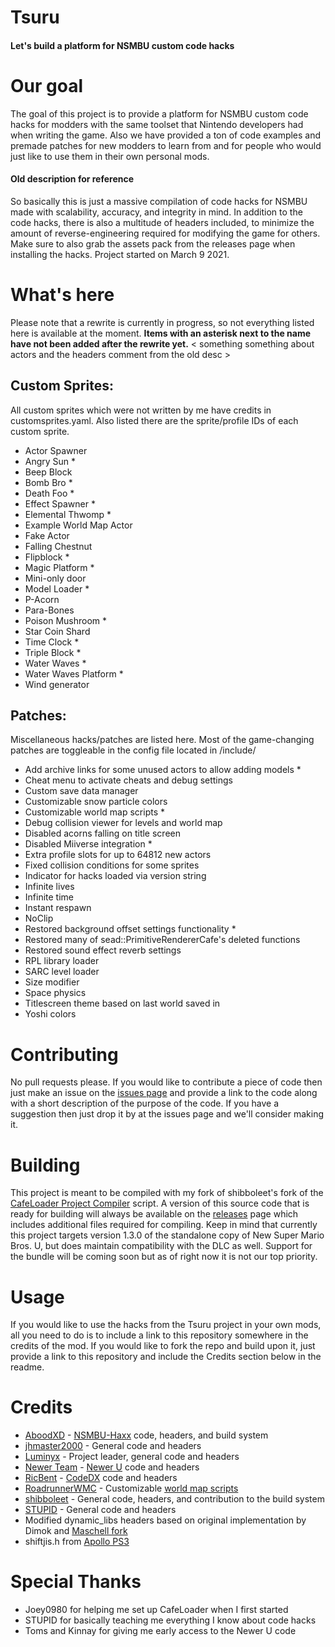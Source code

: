 # Tsuru

#### Let's build a platform for NSMBU custom code hacks

# Our goal
The goal of this project is to provide a platform for NSMBU custom code hacks for modders with the same toolset that Nintendo developers had when writing the game. Also we have provided a ton of code examples and premade patches for new modders to learn from and for people who would just like to use them in their own personal mods.

#### Old description for reference
So basically this is just a massive compilation of code hacks for NSMBU made with scalability, accuracy, and integrity in mind. In addition to the code hacks, there is also a multitude of headers included, to minimize the amount of reverse-engineering required for modifying the game for others. Make sure to also grab the assets pack from the releases page when installing the hacks.
Project started on March 9 2021.

# What's here
Please note that a rewrite is currently in progress, so not everything listed here is available at the moment. **Items with an asterisk next to the name have not been added after the rewrite yet.**
< something something about actors and the headers comment from the old desc >

## Custom Sprites:
All custom sprites which were not written by me have credits in customsprites.yaml. Also listed there are the sprite/profile IDs of each custom sprite.

* Actor Spawner
* Angry Sun *
* Beep Block
* Bomb Bro *
* Death Foo *
* Effect Spawner *
* Elemental Thwomp *
* Example World Map Actor
* Fake Actor
* Falling Chestnut
* Flipblock *
* Magic Platform *
* Mini-only door
* Model Loader *
* P-Acorn
* Para-Bones
* Poison Mushroom *
* Star Coin Shard
* Time Clock *
* Triple Block *
* Water Waves *
* Water Waves Platform *
* Wind generator

## Patches:
Miscellaneous hacks/patches are listed here. Most of the game-changing patches are toggleable in the config file located in /include/
* Add archive links for some unused actors to allow adding models *
* Cheat menu to activate cheats and debug settings
* Custom save data manager
* Customizable snow particle colors
* Customizable world map scripts *
* Debug collision viewer for levels and world map
* Disabled acorns falling on title screen
* Disabled Miiverse integration *
* Extra profile slots for up to 64812 new actors
* Fixed collision conditions for some sprites
* Indicator for hacks loaded via version string
* Infinite lives
* Infinite time
* Instant respawn
* NoClip
* Restored background offset settings functionality *
* Restored many of sead::PrimitiveRendererCafe's deleted functions
* Restored sound effect reverb settings
* RPL library loader
* SARC level loader
* Size modifier
* Space physics
* Titlescreen theme based on last world saved in
* Yoshi colors

# Contributing
No pull requests please. If you would like to contribute a piece of code then just make an issue on the [issues page](https://github.com/Luminyx1/Tsuru/issues) and provide a link to the code along with a short description of the purpose of the code. If you have a suggestion then just drop it by at the issues page and we'll consider making it.

# Building
This project is meant to be compiled with my fork of shibboleet's fork of the [CafeLoader Project Compiler](https://github.com/Luminyx1/CafeLoader-Compiler) script. A version of this source code that is ready for building will always be available on the [releases](https://github.com/Luminyx1/Tsuru/releases) page which includes additional files required for compiling. Keep in mind that currently this project targets version 1.3.0 of the standalone copy of New Super Mario Bros. U, but does maintain compatibility with the DLC as well. Support for the bundle will be coming soon but as of right now it is not our top priority.

# Usage
If you would like to use the hacks from the Tsuru project in your own mods, all you need to do is to include a link to this repository somewhere in the credits of the mod.
If you would like to fork the repo and build upon it, just provide a link to this repository and include the Credits section below in the readme.

# Credits
* [AboodXD](https://github.com/aboood40091) - [NSMBU-Haxx](https://github.com/aboood40091/NSMBU-haxx) code, headers, and build system
* [jhmaster2000](https://github.com/jhmaster2000) - General code and headers
* [Luminyx](https://github.com/Luminyx1) - Project leader, general code and headers
* [Newer Team](https://github.com/Newer-Team) - [Newer U](https://github.com/Newer-Team/NewerSMBU) code and headers
* [RicBent](https://github.com/RicBent) - [CodeDX](https://github.com/RicBent/codedx) code and headers
* [RoadrunnerWMC](https://github.com/RoadrunnerWMC) - Customizable [world map scripts](https://github.com/RoadrunnerWMC/Cobra)
* [shibboleet](https://github.com/shibbo) - General code, headers, and contribution to the build system
* [STUPID](https://github.com/stupidestmodder) - General code and headers
* Modified dynamic_libs headers based on original implementation by Dimok and [Maschell fork](https://github.com/Maschell/dynamic_libs)
* shiftjis.h from [Apollo PS3](https://github.com/bucanero/apollo-ps3/blob/master/include/shiftjis.h)

# Special Thanks
* Joey0980 for helping me set up CafeLoader when I first started
* STUPID for basically teaching me everything I know about code hacks
* Toms and Kinnay for giving me early access to the Newer U code
